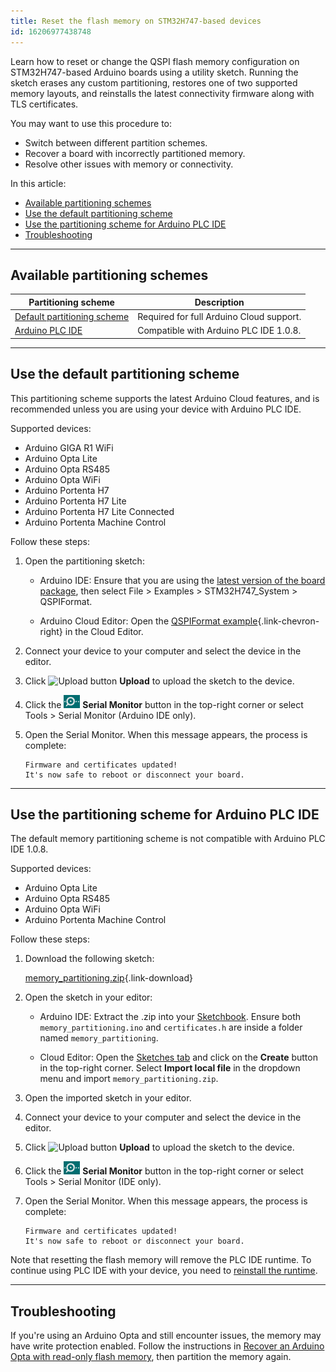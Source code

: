 ```yaml
---
title: Reset the flash memory on STM32H747-based devices
id: 16206977438748
---
```


Learn how to reset or change the QSPI flash memory configuration on STM32H747-based Arduino boards using a utility sketch. Running the sketch erases any custom partitioning, restores one of two supported memory layouts, and reinstalls the latest connectivity firmware along with TLS certificates.

You may want to use this procedure to:

- Switch between different partition schemes.
- Recover a board with incorrectly partitioned memory.
- Resolve other issues with memory or connectivity.

In this article:

<!-- TOC -->

- [Available partitioning schemes](#available-partitioning-schemes)
- [Use the default partitioning scheme](#use-the-default-partitioning-scheme)
- [Use the partitioning scheme for Arduino PLC IDE](#use-the-partitioning-scheme-for-arduino-plc-ide)
- [Troubleshooting](#troubleshooting)

<!-- /TOC -->

---

## Available partitioning schemes

| Partitioning scheme | Description                                                                                                                         |
|---------------------|-------------------------------------------------------------------------------------------------------------------------------------|
| [Default partitioning scheme](#partition-your-device-for-arduino-cloud-or-other-applications)    | Required for full Arduino Cloud support. |
| [Arduino PLC IDE](#partition-your-device-for-arduino-plc-ide)                                 | Compatible with Arduino PLC IDE 1.0.8.                    |

---

## Use the default partitioning scheme

This partitioning scheme supports the latest Arduino Cloud features, and is recommended unless you are using your device with Arduino PLC IDE.

Supported devices:

- Arduino GIGA R1 WiFi
- Arduino Opta Lite
- Arduino Opta RS485
- Arduino Opta WiFi
- Arduino Portenta H7
- Arduino Portenta H7 Lite
- Arduino Portenta H7 Lite Connected
- Arduino Portenta Machine Control

Follow these steps:

1. Open the partitioning sketch:

   - Arduino IDE: Ensure that you are using the [latest version of the board package](https://support.arduino.cc/hc/en-us/articles/4404691106066-Update-board-packages-in-Arduino-IDE), then select File > Examples > STM32H747_System > QSPIFormat.

   - Arduino Cloud Editor: Open the [QSPIFormat example](https://app.arduino.cc/sketches/examples?eid=arduino%2Fhardware%2Fmbed_opta%2F4.4.1%2Flibraries%2FSTM32H747_System%2Fexamples%2FQSPIFormat&slid=mbed_opta%3A4.4.1%3Astm32h747_system){.link-chevron-right} in the Cloud Editor.

1. Connect your device to your computer and select the device in the editor.

1. Click ![Upload button](img/symbol_upload2.png) **Upload** to upload the sketch to the device.

1. Click the ![Serial Monitor button](img/symbol_monitor.png) **Serial Monitor** button in the top-right corner or select Tools > Serial Monitor (Arduino IDE only).

1. Open the Serial Monitor. When this message appears, the process is complete:

   ```
   Firmware and certificates updated!
   It's now safe to reboot or disconnect your board.
   ```

---

## Use the partitioning scheme for Arduino PLC IDE

The default memory partitioning scheme is not compatible with Arduino PLC IDE 1.0.8.

Supported devices:

- Arduino Opta Lite
- Arduino Opta RS485
- Arduino Opta WiFi
- Arduino Portenta Machine Control

Follow these steps:

1. Download the following sketch:

   [memory_partitioning.zip](https://content.arduino.cc/assets/memory_partitioning.zip){.link-download}

1. Open the sketch in your editor:

   - Arduino IDE: Extract the .zip into your [Sketchbook](https://support.arduino.cc/hc/en-us/articles/4412950938514-Open-the-Sketchbook-folder). Ensure both `memory_partitioning.ino` and `certificates.h` are inside a folder named `memory_partitioning`.

   - Cloud Editor: Open the [Sketches tab](https://app.arduino.cc/sketches) and click on the **Create** button in the top-right corner. Select **Import local file** in the dropdown menu and import `memory_partitioning.zip`.

1. Open the imported sketch in your editor.

1. Connect your device to your computer and select the device in the editor.

1. Click ![Upload button](img/symbol_upload2.png) **Upload** to upload the sketch to the device.

1. Click the ![Serial Monitor button](img/symbol_monitor.png) **Serial Monitor** button in the top-right corner or select Tools > Serial Monitor (IDE only).

1. Open the Serial Monitor. When this message appears, the process is complete:

   ```
   Firmware and certificates updated!
   It's now safe to reboot or disconnect your board.
   ```

Note that resetting the flash memory will remove the PLC IDE runtime. To continue using PLC IDE with your device, you need to [reinstall the runtime](https://docs.arduino.cc/software/plc-ide/tutorials/plc-ide-setup-license/#3-download-the-runtime).

---

## Troubleshooting

If you're using an Arduino Opta and still encounter issues, the memory may have write protection enabled. Follow the instructions in [Recover an Arduino Opta with read-only flash memory](https://support.arduino.cc/hc/en-us/articles/16289852333212-Recover-an-Arduino-Opta-with-read-only-flash-memory), then partition the memory again.
